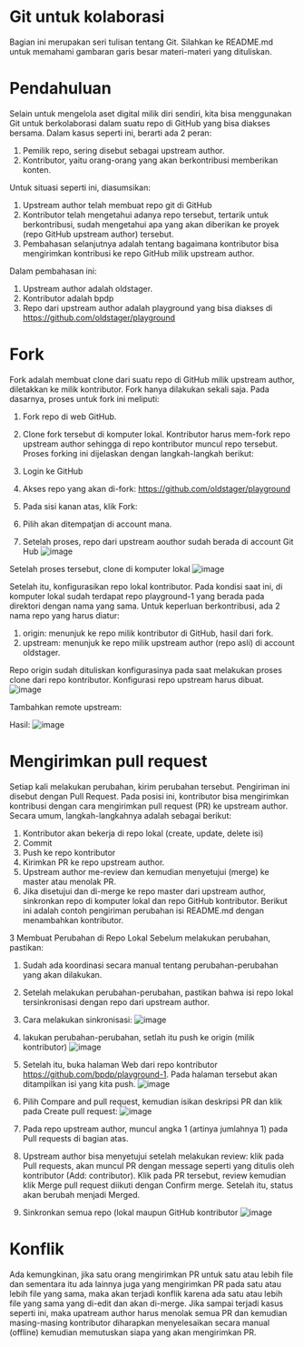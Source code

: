 # Git untuk kolaborasi
 Bagian ini merupakan seri tulisan tentang Git. Silahkan ke README.md untuk memahami gambaran garis besar materi-materi yang dituliskan.
 
 # Pendahuluan
 Selain untuk mengelola aset digital milik diri sendiri, kita bisa menggunakan Git untuk berkolaborasi dalam suatu repo di GitHub yang bisa diakses bersama. Dalam kasus seperti ini, berarti ada 2 peran:
1. Pemilik repo, sering disebut sebagai upstream author.
2. Kontributor, yaitu orang-orang yang akan berkontribusi memberikan konten.

Untuk situasi seperti ini, diasumsikan:
1. Upstream author telah membuat repo git di GitHub
2. Kontributor telah mengetahui adanya repo tersebut, tertarik untuk berkontribusi, sudah mengetahui apa yang akan diberikan ke proyek (repo GitHub upstream author) tersebut.
3. Pembahasan selanjutnya adalah tentang bagaimana kontributor bisa mengirimkan kontribusi ke repo GitHub milik upstream author.

Dalam pembahasan ini:
1. Upstream author adalah oldstager.
2. Kontributor adalah bpdp
3. Repo dari upstream author adalah playground yang bisa diakses di https://github.com/oldstager/playground

# Fork
Fork adalah membuat clone dari suatu repo di GitHub milik upstream author, diletakkan ke milik kontributor. Fork hanya dilakukan sekali saja. Pada dasarnya, proses untuk fork ini meliputi:

1. Fork repo di web GitHub.
2. Clone fork tersebut di komputer lokal.
Kontributor harus mem-fork repo upstream author sehingga di repo kontributor muncul repo tersebut. Proses forking ini dijelaskan dengan langkah-langkah berikut:

1. Login ke GitHub
2. Akses repo yang akan di-fork: https://github.com/oldstager/playground
3. Pada sisi kanan atas, klik Fork:
 
4. Pilih akan ditempatjan di account mana.
 
5. Setelah proses, repo dari upstream aouthor sudah berada di account Git Hub
 ![image](https://user-images.githubusercontent.com/127279123/225181193-7c3378b0-49c5-4656-9f22-40336eebe00a.png)
 
Setelah proses tersebut, clone di komputer lokal
![image](https://user-images.githubusercontent.com/127279123/225182843-ee692c8f-9c98-4f6b-98c0-52872fe662ef.png)

Setelah itu, konfigurasikan repo lokal kontributor. Pada kondisi saat ini, di komputer lokal sudah terdapat repo playground-1 yang berada pada direktori dengan nama yang sama. Untuk keperluan berkontribusi, ada 2 nama repo yang harus diatur:
1. origin: menunjuk ke repo milik kontributor di GitHub, hasil dari fork.
2. upstream: menunjuk ke repo milik upstream author (repo asli) di account oldstager.

Repo origin sudah dituliskan konfigurasinya pada saat melakukan proses clone dari repo kontributor. Konfigurasi repo upstream harus dibuat.
 ![image](https://user-images.githubusercontent.com/127279123/225183050-ad819351-3d5b-4e99-aeb0-7cd3def27c20.png)

Tambahkan remote upstream:
 
Hasil:
![image](https://user-images.githubusercontent.com/127279123/225183238-ddc7d54c-1305-45e2-ae13-48cbf842cd81.png)

# Mengirimkan pull request
Setiap kali melakukan perubahan, kirim perubahan tersebut. Pengiriman ini disebut dengan Pull Request. Pada posisi ini, kontributor bisa mengirimkan kontribusi dengan cara mengirimkan pull request (PR) ke upstream author. Secara umum, langkah-langkahnya adalah sebagai berikut:

1. Kontributor akan bekerja di repo lokal (create, update, delete isi)
2. Commit
3. Push ke repo kontributor
4. Kirimkan PR ke repo upstream author.
5. Upstream author me-review dan kemudian menyetujui (merge) ke master atau menolak PR.
6. Jika disetujui dan di-merge ke repo master dari upstream author, sinkronkan repo di komputer lokal dan repo GitHub kontributor.
Berikut ini adalah contoh pengiriman perubahan isi README.md dengan menambahkan kontributor.

3 Membuat Perubahan di Repo Lokal
Sebelum melakukan perubahan, pastikan:

1. Sudah ada koordinasi secara manual tentang perubahan-perubahan yang akan dilakukan.
2. Setelah melakukan perubahan-perubahan, pastikan bahwa isi repo lokal tersinkronisasi dengan repo dari upstream author.
3. Cara melakukan sinkronisasi:
![image](https://user-images.githubusercontent.com/127279123/225183357-e1893ceb-ed09-45f1-a1b8-4c076438bb5e.png)

 4. lakukan perubahan-perubahan, setlah itu push ke origin (milik kontributor)
 ![image](https://user-images.githubusercontent.com/127279123/225184227-aa44a27e-eb74-462a-bc2e-8ec8c4d87fdb.png)

 5. Setelah itu, buka halaman Web dari repo kontributor https://github.com/bpdp/playground-1. Pada halaman tersebut akan ditampilkan isi yang kita push.
 ![image](https://user-images.githubusercontent.com/127279123/225184435-ac166a93-3163-4c24-aafe-388ee037366f.png)

 6. Pilih Compare and pull request, kemudian isikan deskripsi PR dan klik pada Create pull request:
![image](https://user-images.githubusercontent.com/127279123/225184545-29101e09-f27d-4246-ba2d-237b6a2dae82.png)

7. Pada repo upstream author, muncul angka 1 (artinya jumlahnya 1) pada Pull requests di bagian atas.
8. Upstream author bisa menyetujui setelah melakukan review: klik pada Pull requests, akan muncul PR dengan message seperti yang ditulis oleh kontributor (Add: contributor). Klik pada PR tersebut, review kemudian klik Merge pull request diikuti dengan Confirm merge. Setelah itu, status akan berubah menjadi Merged.
9. Sinkronkan semua repo (lokal maupun GitHub kontributor
 ![image](https://user-images.githubusercontent.com/127279123/225185152-180de4fa-050a-4a9a-92e2-59a6edcc4536.png)

# Konflik
Ada kemungkinan, jika satu orang mengirimkan PR untuk satu atau lebih file dan sementara itu ada lainnya juga yang mengirimkan PR pada satu atau lebih file yang sama, maka akan terjadi konflik karena ada satu atau lebih file yang sama yang di-edit dan akan di-merge. Jika sampai terjadi kasus seperti ini, maka upatream author harus menolak semua PR dan kemudian masing-masing kontributor diharapkan menyelesaikan secara manual (offline) kemudian memutuskan siapa yang akan mengirimkan PR.
